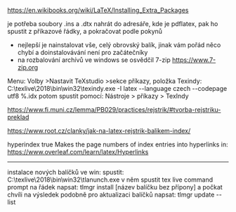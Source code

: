 
https://en.wikibooks.org/wiki/LaTeX/Installing_Extra_Packages

je potřeba soubory .ins a .dtx nahrát do adresáře, kde je pdflatex, pak ho spustit z příkazové řádky, 
a pokračovat podle pokynů 

- nejlepší je nainstalovat vše, celý obrovský balík, jinak vám pořád něco chybí a doinstalovávání není pro začátečníky 
- na rozbalování archívů ve windows se osvědčil 7-zip https://www.7-zip.org

Menu: Volby >Nastavit TeXstudio >sekce příkazy, položka Texindy:  
C:\texlive\2018\bin\win32\texindy.exe -I latex --language czech  --codepage utf8  %.idx
potom spustit pomocí: 
Nástroje > příkazy > TexIndy 

https://www.fi.muni.cz/lemma/PB029/practices/rejstrik/#tvorba-rejstriku-preklad

https://www.root.cz/clanky/jak-na-latex-rejstrik-balikem-index/

hyperindex	true	Makes the page numbers of index entries into hyperlinks
in: https://www.overleaf.com/learn/latex/Hyperlinks

-------------------------
instalace nových balíčků ve win: 
spustit: C:\texlive\2018\bin\win32\tlanunch.exe
v něm spustit tex live command prompt 
na řádek napsat: tlmgr install [název balíčku bez přípony]
a počkat chvíli na výsledek 
podobně pro aktualizaci balíčků napsat: 
tlmgr update --list
